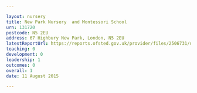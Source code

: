 ```yaml
---

layout: nursery
title: New Park Nursery  and Montessori School
urn: 131720
postcode: N5 2EU
address: 67 Highbury New Park, London, N5 2EU
latestReportUrl: https://reports.ofsted.gov.uk/provider/files/2506731/urn/131720.pdf
teaching: 0
development: 0
leadership: 1
outcomes: 0
overall: 1
date: 11 August 2015

---
```

